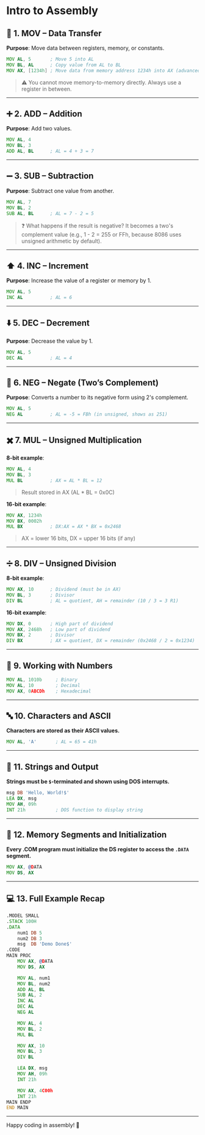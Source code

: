 
# Intro to Assembly

## 📌 1. MOV – Data Transfer
**Purpose**: Move data between registers, memory, or constants.
```asm
MOV AL, 5       ; Move 5 into AL
MOV BL, AL      ; Copy value from AL to BL
MOV AX, [1234h] ; Move data from memory address 1234h into AX (advanced usage)
```
> ⚠️ You cannot move memory-to-memory directly. Always use a register in between.

---

## ➕ 2. ADD – Addition
**Purpose**: Add two values.
```asm
MOV AL, 4
MOV BL, 3
ADD AL, BL      ; AL = 4 + 3 = 7
```

---

## ➖ 3. SUB – Subtraction
**Purpose**: Subtract one value from another.
```asm
MOV AL, 7
MOV BL, 2
SUB AL, BL      ; AL = 7 - 2 = 5
```
> ❓ What happens if the result is negative?
> It becomes a two's complement value (e.g., 1 - 2 = 255 or FFh, because 8086 uses unsigned arithmetic by default).

---

## ⬆️ 4. INC – Increment
**Purpose**: Increase the value of a register or memory by 1.
```asm
MOV AL, 5
INC AL          ; AL = 6
```

---

## ⬇️ 5. DEC – Decrement
**Purpose**: Decrease the value by 1.
```asm
MOV AL, 5
DEC AL          ; AL = 4
```

---

## 🔄 6. NEG – Negate (Two’s Complement)
**Purpose**: Converts a number to its negative form using 2's complement.
```asm
MOV AL, 5
NEG AL          ; AL = -5 = FBh (in unsigned, shows as 251)
```

---

## ✖️ 7. MUL – Unsigned Multiplication
**8-bit example**:
```asm
MOV AL, 4
MOV BL, 3
MUL BL          ; AX = AL * BL = 12
```
> Result stored in AX (AL * BL = 0x0C)

**16-bit example**:
```asm
MOV AX, 1234h
MOV BX, 0002h
MUL BX          ; DX:AX = AX * BX = 0x2468
```
> AX = lower 16 bits, DX = upper 16 bits (if any)

---

## ➗ 8. DIV – Unsigned Division
**8-bit example**:
```asm
MOV AX, 10      ; Dividend (must be in AX)
MOV BL, 3       ; Divisor
DIV BL          ; AL = quotient, AH = remainder (10 / 3 = 3 R1)
```

**16-bit example**:
```asm
MOV DX, 0       ; High part of dividend
MOV AX, 2468h   ; Low part of dividend
MOV BX, 2       ; Divisor
DIV BX          ; AX = quotient, DX = remainder (0x2468 / 2 = 0x1234)
```

---

## 🔢 9. Working with Numbers
```asm
MOV AL, 1010b     ; Binary
MOV AL, 10        ; Decimal
MOV AX, 0ABCDh    ; Hexadecimal
```

---

## 🔤 10. Characters and ASCII
**Characters are stored as their ASCII values.**
```asm
MOV AL, 'A'       ; AL = 65 = 41h
```

---

## 🧵 11. Strings and Output
**Strings must be `$`-terminated and shown using DOS interrupts.**
```asm
msg DB 'Hello, World!$'
LEA DX, msg
MOV AH, 09h
INT 21h           ; DOS function to display string
```

---

## 🧱 12. Memory Segments and Initialization
**Every .COM program must initialize the DS register to access the `.DATA` segment.**
```asm
MOV AX, @DATA
MOV DS, AX
```

---

## 💻 13. Full Example Recap
```asm
.MODEL SMALL
.STACK 100H
.DATA
    num1 DB 5
    num2 DB 3
    msg  DB 'Demo Done$'
.CODE
MAIN PROC
    MOV AX, @DATA
    MOV DS, AX

    MOV AL, num1
    MOV BL, num2
    ADD AL, BL
    SUB AL, 2
    INC AL
    DEC AL
    NEG AL

    MOV AL, 4
    MOV BL, 2
    MUL BL

    MOV AX, 10
    MOV BL, 3
    DIV BL

    LEA DX, msg
    MOV AH, 09h
    INT 21h

    MOV AX, 4C00h
    INT 21h
MAIN ENDP
END MAIN
```

---

Happy coding in assembly! 🚀
